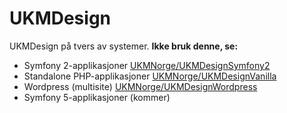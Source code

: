 # UKMDesign
 UKMDesign på tvers av systemer. **Ikke bruk denne, se:**
 - Symfony 2-applikasjoner [UKMNorge/UKMDesignSymfony2](https://github.com/UKMNorge/UKMDesignSymfony)
 - Standalone PHP-applikasjoner [UKMNorge/UKMDesignVanilla](https://github.com/UKMNorge/UKMDesignVanilla)
 - Wordpress (multisite) [UKMNorge/UKMDesignWordpress](https://github.com/UKMNorge/UKMDesignWordpress)
 - Symfony 5-applikasjoner (kommer)
